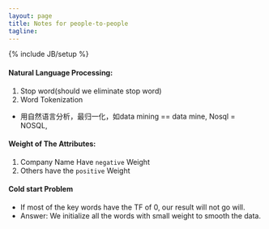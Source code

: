 ```yaml
---
layout: page
title: Notes for people-to-people
tagline: 
---
```

{% include JB/setup %}

#### Natural Language Processing:
1. Stop word(should we eliminate stop word)
2. Word Tokenization
- 用自然语言分析，最归一化，如data mining == data mine, Nosql = NOSQL, 

#### Weight of The Attributes:
1. Company Name Have `negative` Weight
2. Others have the `positive` Weight

#### Cold start Problem
- If most of the key words have the TF of 0, our result will not go will.
- Answer: We initialize all the words with small weight to smooth the data.
